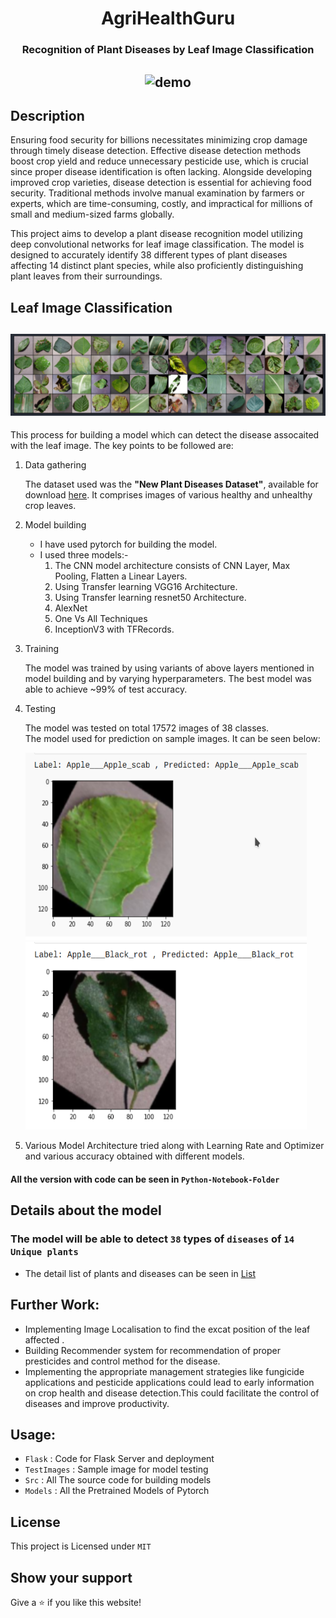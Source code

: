<div align="center">

# AgriHealthGuru
### Recognition of Plant Diseases by Leaf Image Classification

## <img src="./Assets/web.gif" alt="demo"/>

 </div>

## Description

Ensuring food security for billions necessitates minimizing crop damage through timely disease detection. Effective disease detection methods boost crop yield and reduce unnecessary pesticide use, which is crucial since proper disease identification is often lacking. Alongside developing improved crop varieties, disease detection is essential for achieving food security. Traditional methods involve manual examination by farmers or experts, which are time-consuming, costly, and impractical for millions of small and medium-sized farms globally.

This project aims to develop a plant disease recognition model utilizing deep convolutional networks for leaf image classification. The model is designed to accurately identify 38 different types of plant diseases affecting 14 distinct plant species, while also proficiently distinguishing plant leaves from their surroundings.

## Leaf Image Classification

## <img src="./Assets/batch.png" alt="batch of image"/>

This process for building a model which can detect the disease assocaited with the leaf image. The key points to be followed are:

1. Data gathering

   The dataset used was the **"New Plant Diseases Dataset"**, available for download [here](https://www.kaggle.com/vipoooool/new-plant-diseases-dataset). It comprises images of various healthy and unhealthy crop leaves.

2. Model building

   - I have used pytorch for building the model.
   - I used three models:-
     1. The CNN model architecture consists of CNN Layer, Max Pooling, Flatten a Linear Layers.
     2. Using Transfer learning VGG16 Architecture.
     3. Using Transfer learning resnet50 Architecture.
     4. AlexNet
     5. One Vs All Techniques
     6. InceptionV3 with TFRecords.

3. Training

   The model was trained by using variants of above layers mentioned in model building and by varying hyperparameters. The best model was able to achieve ~99% of test accuracy.

4. Testing

   The model was tested on total 17572 images of 38 classes.<br/>
   The model used for prediction on sample images. It can be seen below:
   <!-- <img src="" alt="index1" height="300px"/> -->
   <div>
   <img src="./Assets/out1.png" alt="index2" height="300px" width="450"/>
   <img src="./Assets/out2.png" alt="index3" height="300px"  width="450"/>
   </div>

5. Various Model Architecture tried along with Learning Rate and Optimizer and various accuracy obtained with different models.



#### All the version with code can be seen in `Python-Notebook-Folder` 

## Details about the model

### The model will be able to detect `38` types of `diseases` of `14 Unique plants`

- The detail list of plants and diseases can be seen in [List](Src)

## Further Work:

- Implementing Image Localisation to find the excat position of the leaf affected .
- Building Recommender system for recommendation of proper presticides and control method for the disease.
- Implementing the appropriate management strategies like fungicide applications and pesticide applications could lead to early
  information on crop health and disease detection.This could facilitate the control of diseases and improve productivity.

## Usage:

- `Flask` : Code for Flask Server and deployment
- `TestImages` : Sample image for model testing
- `Src` : All The source code for building models
- `Models` : All the Pretrained Models of Pytorch

## License

This project is Licensed under `MIT`

## Show your support

Give a ⭐ if you like this website!
